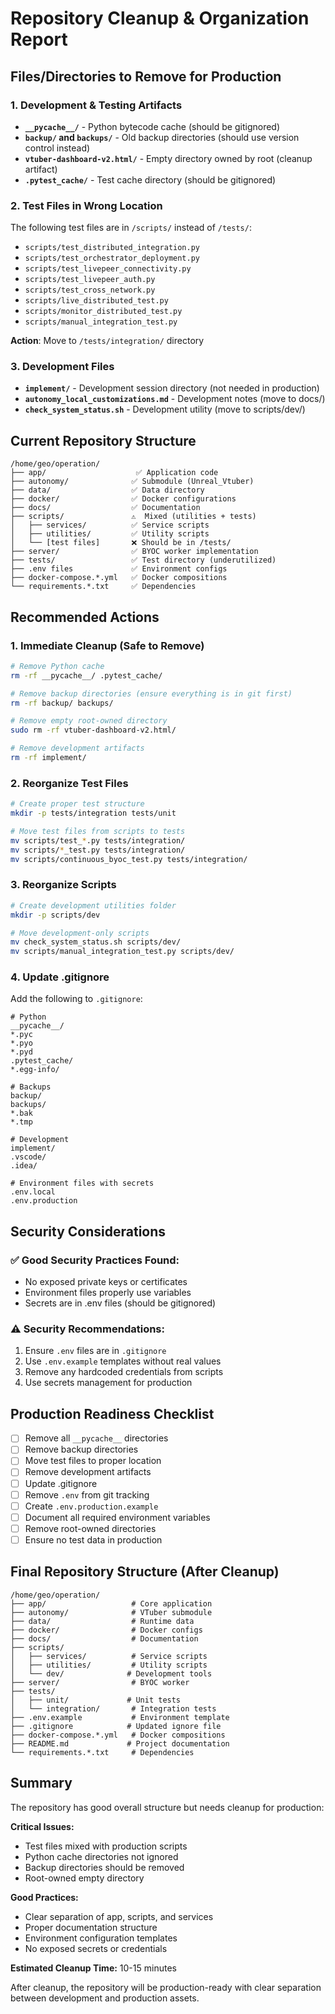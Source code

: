 # Repository Cleanup & Organization Report

## Files/Directories to Remove for Production

### 1. Development & Testing Artifacts
- **`__pycache__/`** - Python bytecode cache (should be gitignored)
- **`backup/` and `backups/`** - Old backup directories (should use version control instead)
- **`vtuber-dashboard-v2.html/`** - Empty directory owned by root (cleanup artifact)
- **`.pytest_cache/`** - Test cache directory (should be gitignored)

### 2. Test Files in Wrong Location
The following test files are in `/scripts/` instead of `/tests/`:
- `scripts/test_distributed_integration.py`
- `scripts/test_orchestrator_deployment.py`
- `scripts/test_livepeer_connectivity.py`
- `scripts/test_livepeer_auth.py`
- `scripts/test_cross_network.py`
- `scripts/live_distributed_test.py`
- `scripts/monitor_distributed_test.py`
- `scripts/manual_integration_test.py`

**Action**: Move to `/tests/integration/` directory

### 3. Development Files
- **`implement/`** - Development session directory (not needed in production)
- **`autonomy_local_customizations.md`** - Development notes (move to docs/)
- **`check_system_status.sh`** - Development utility (move to scripts/dev/)

## Current Repository Structure

```
/home/geo/operation/
├── app/                    ✅ Application code
├── autonomy/              ✅ Submodule (Unreal_Vtuber)
├── data/                  ✅ Data directory
├── docker/                ✅ Docker configurations
├── docs/                  ✅ Documentation
├── scripts/               ⚠️  Mixed (utilities + tests)
│   ├── services/          ✅ Service scripts
│   ├── utilities/         ✅ Utility scripts
│   └── [test files]       ❌ Should be in /tests/
├── server/                ✅ BYOC worker implementation
├── tests/                 ✅ Test directory (underutilized)
├── .env files             ✅ Environment configs
├── docker-compose.*.yml   ✅ Docker compositions
└── requirements.*.txt     ✅ Dependencies

```

## Recommended Actions

### 1. Immediate Cleanup (Safe to Remove)
```bash
# Remove Python cache
rm -rf __pycache__/ .pytest_cache/

# Remove backup directories (ensure everything is in git first)
rm -rf backup/ backups/

# Remove empty root-owned directory
sudo rm -rf vtuber-dashboard-v2.html/

# Remove development artifacts
rm -rf implement/
```

### 2. Reorganize Test Files
```bash
# Create proper test structure
mkdir -p tests/integration tests/unit

# Move test files from scripts to tests
mv scripts/test_*.py tests/integration/
mv scripts/*_test.py tests/integration/
mv scripts/continuous_byoc_test.py tests/integration/
```

### 3. Reorganize Scripts
```bash
# Create development utilities folder
mkdir -p scripts/dev

# Move development-only scripts
mv check_system_status.sh scripts/dev/
mv scripts/manual_integration_test.py scripts/dev/
```

### 4. Update .gitignore
Add the following to `.gitignore`:
```
# Python
__pycache__/
*.pyc
*.pyo
*.pyd
.pytest_cache/
*.egg-info/

# Backups
backup/
backups/
*.bak
*.tmp

# Development
implement/
.vscode/
.idea/

# Environment files with secrets
.env.local
.env.production
```

## Security Considerations

### ✅ Good Security Practices Found:
- No exposed private keys or certificates
- Environment files properly use variables
- Secrets are in .env files (should be gitignored)

### ⚠️ Security Recommendations:
1. Ensure `.env` files are in `.gitignore`
2. Use `.env.example` templates without real values
3. Remove any hardcoded credentials from scripts
4. Use secrets management for production

## Production Readiness Checklist

- [ ] Remove all `__pycache__` directories
- [ ] Remove backup directories
- [ ] Move test files to proper location
- [ ] Remove development artifacts
- [ ] Update .gitignore
- [ ] Remove `.env` from git tracking
- [ ] Create `.env.production.example`
- [ ] Document all required environment variables
- [ ] Remove root-owned directories
- [ ] Ensure no test data in production

## Final Repository Structure (After Cleanup)

```
/home/geo/operation/
├── app/                   # Core application
├── autonomy/              # VTuber submodule
├── data/                  # Runtime data
├── docker/                # Docker configs
├── docs/                  # Documentation
├── scripts/
│   ├── services/          # Service scripts
│   ├── utilities/         # Utility scripts
│   └── dev/              # Development tools
├── server/                # BYOC worker
├── tests/
│   ├── unit/             # Unit tests
│   └── integration/       # Integration tests
├── .env.example           # Environment template
├── .gitignore            # Updated ignore file
├── docker-compose.*.yml   # Docker compositions
├── README.md             # Project documentation
└── requirements.*.txt     # Dependencies
```

## Summary

The repository has good overall structure but needs cleanup for production:

**Critical Issues:**
- Test files mixed with production scripts
- Python cache directories not ignored
- Backup directories should be removed
- Root-owned empty directory

**Good Practices:**
- Clear separation of app, scripts, and services
- Proper documentation structure
- Environment configuration templates
- No exposed secrets or credentials

**Estimated Cleanup Time:** 10-15 minutes

After cleanup, the repository will be production-ready with clear separation between development and production assets.